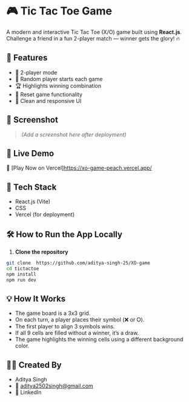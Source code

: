# 🎮 Tic Tac Toe Game

A modern and interactive Tic Tac Toe (X/O) game built using **React.js**. Challenge a friend in a fun 2-player match — winner gets the glory! 🔥

## 🌟 Features

- 🎯 2-player mode  
- 🔀 Random player starts each game  
- 🏆 Highlights winning combination  
- 🔁 Reset game functionality  
- 🎨 Clean and responsive UI  

## 📸 Screenshot

> *(Add a screenshot here after deployment)*

## 🚀 Live Demo

🔗 [Play Now on Vercel]https://xo-game-peach.vercel.app/


## 🧰 Tech Stack

- React.js (Vite)  
- CSS  
- Vercel (for deployment)  

## 🛠️ How to Run the App Locally

1. **Clone the repository**
```bash
git clone  https://github.com/aditya-singh-25/XO-game
cd tictactoe
npm install
npm run dev
```

## 💡 How It Works
- The game board is a 3x3 grid.
- On each turn, a player places their symbol (❌ or ⭘).
- The first player to align 3 symbols wins.
- If all 9 cells are filled without a winner, it’s a draw.
- The game highlights the winning cells using a different background color.

## 👨‍💻 Created By
- Aditya Singh
- 📧 aditya2502singh@gmail.com
- 🔗 LinkedIn
